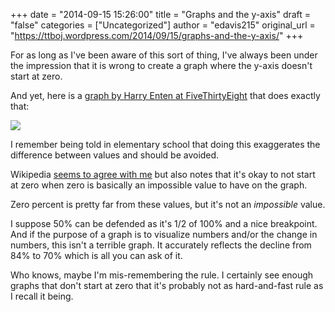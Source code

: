 +++
date = "2014-09-15 15:26:00"
title = "Graphs and the y-axis"
draft = "false"
categories = ["Uncategorized"]
author = "edavis215"
original_url = "https://ttboj.wordpress.com/2014/09/15/graphs-and-the-y-axis/"
+++


<p> For as long as I've been aware of this sort of thing, I've always been under the impression that it is wrong to create a graph where the y-axis doesn't start at zero. </p>

<p> And yet, here is a <a href="http://fivethirtyeight.com/datalab/americans-opinions-on-spanking-vary-by-party-race-region-and-religion/">graph by Harry Enten at FiveThirtyEight</a> that does exactly that: </p>

<img src="http://espnfivethirtyeight.files.wordpress.com/2014/09/enten-datalab-spanking-1.png?w=610&amp;h=475">

<p> I remember being told in elementary school that doing this exaggerates the difference between values and should be avoided. </p>

<p> Wikipedia <a href="http://en.wikipedia.org/wiki/Wikipedia:Don't_draw_misleading_graphs#Incorrect_origin_of_the_Y-axis">seems to agree with me</a> but also notes that it's okay to not start at zero when zero is basically an impossible value to have on the graph. </p>

<p> Zero percent is pretty far from these values, but it's not an <i>impossible</i> value. </p>

<p> I suppose 50% can be defended as it's 1/2 of 100% and a nice breakpoint. And if the purpose of a graph is to visualize numbers and/or the change in numbers, this isn't a terrible graph. It accurately reflects the decline from 84% to 70% which is all you can ask of it. </p>

<p> Who knows, maybe I'm mis-remembering the rule. I certainly see enough graphs that don't start at zero that it's probably not as hard-and-fast rule as I recall it being. </p>


